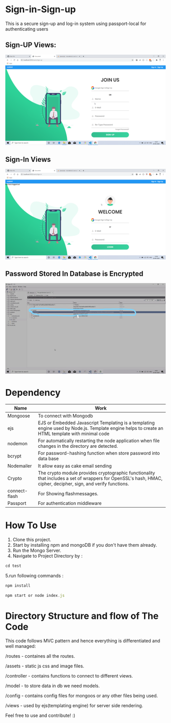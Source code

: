 # Sign-in-Sign-up

This is a secure sign-up and log-in system using passport-local for authenticating users

## Sign-UP Views:

![Sign-up](https://github.com/pushpendraGit/Sign-in-Sign-up/blob/master/assets/img/sign-up.png?raw=true)

## Sign-In Views


![Sign-In](https://github.com/pushpendraGit/Sign-in-Sign-up/blob/master/assets/img/sign-in.png?raw=true)


## Password Stored In Database is Encrypted

![Sign-In](https://github.com/pushpendraGit/Sign-in-Sign-up/blob/master/assets/img/password.jpg?raw=true)


# Dependency

| Name |       Work|
| -----|       ----|
| Mongoose| To connect with Mongodb |
| ejs|  EJS or Embedded Javascript Templating is a templating engine used by Node.js. Template engine helps to create an HTML template with minimal code |
| nodemon| For automatically restarting the node application when file changes in the directory are detected. |
| bcrypt| For password-hashing function when store password into data base  |
| Nodemailer | It allow easy as cake email sending  |
| Crypto | The crypto module provides cryptographic functionality that includes a set of wrappers for OpenSSL's hash, HMAC, cipher, decipher, sign, and verify functions. |
| connect-flash | For Showing flashmessages.  |
| Passport  | For authentication middleware  |

# How To Use

1. Clone this project.
2. Start by installing npm and mongoDB if you don't have them already.
3. Run the Mongo Server.
4. Navigate to Project Directory by :
```javascript
cd test
```
5.run following commands :
```javascript
npm install 
```

```javascript
npm start or node index.js
```

# Directory Structure and flow of The Code

This code follows MVC pattern and hence everything is differentiated and well managed:

/routes - containes all the routes.

/assets - static js css and image files.

/controller - contains functions to connect to different views.

/model - to store data in db we need models.

/config - contains config files for mongoos or any other files being used.

/views - used by ejs(templating engine) for server side rendering.

Feel free to use and contribute! :)




